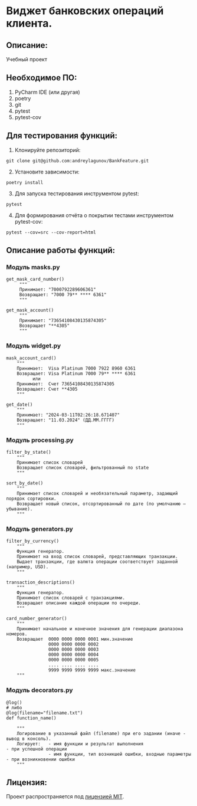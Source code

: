 # Виджет банковских операций клиента.


## Описание:

Учебный проект


## Необходимое ПО:

1. PyCharm IDE (или другая)
2. poetry
3. git
4. pytest
5. pytest-cov


## Для тестирования функций:

1. Клонируйте репозиторий:
```
git clone git@github.com:andreylagunov/BankFeature.git
```

2. Установите зависимости:

```
poetry install 
```

3. Для запуска тестирования инструментом pytest:

```
pytest
```

4. Для формирования отчёта о покрытии тестами инструментом pytest-cov:

```
pytest --cov=src --cov-report=html
```


## Описание работы функций:

### Модуль **masks.py**

```
‎get_mask_card_number()
     """
     Принимает: "7000792289606361"
     Возвращает: "7000 79** **** 6361"
     """

get_mask_account()
     """
     Принимает: "73654108430135874305"
     Возвращает "**4305"
     """

```

### Модуль **widget.py**

```
‎mask_account_card()
    """
    Принимает:  Visa Platinum 7000 7922 8960 6361
    Возвращает: Visa Platinum 7000 79** **** 6361
          или
    Принимает:  Счет 73654108430135874305
    Возвращает: Счет **4305
    """
   
get_date()
    """
    Принимает: "2024-03-11T02:26:18.671407"
    Возвращает: "11.03.2024" (ДД.ММ.ГГГГ)
    """  
```

### Модуль **processing.py**

```
filter_by_state()
    """
    Принимает список словарей
    Возвращает список словарей, фильтрованный по state
    """

sort_by_date()
    """
    Принимает список словарей и необязательный параметр, задающий порядок сортировки.
    Возвращает новый список, отсортированный по дате (по умолчанию — убывание).
    """
```

### Модуль **generators.py**
```
filter_by_currency()
    """
    Функция генератор.
    Принимает на вход список словарей, представляющих транзакции.
    Выдает транзакции, где валюта операции соответствует заданной (например, USD).
    """

transaction_descriptions()
    """
    Функция генератор.
    Принимает список словарей с транзакциями.
    Возвращает описание каждой операции по очереди.
    """
    
card_number_generator()
    """
    Принимает начальное и конечное значения для генерации диапазона номеров.
    Возвращает  0000 0000 0000 0001 мин.значение
                0000 0000 0000 0002
                0000 0000 0000 0003
                0000 0000 0000 0004
                0000 0000 0000 0005
                .... .... .... ....
                9999 9999 9999 9999 макс.значение
    """
```

### Модуль **decorators.py**

```
@log()
# либо
@log(filename="filename.txt")
def function_name()

    """
    Логирование в указанный файл (filename) при его задании (иначе - вывод в консоль).
    Логирует:   - имя функции и результат выполнения                    - при успешной операции
                - имя функции, тип возникшей ошибки, входные параметры  - при возникновении ошибки
    """
```


## Лицензия:

Проект распространяется под [лицензией MIT](LICENSE).